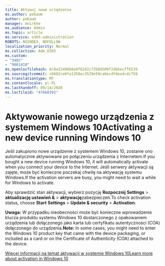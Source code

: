 ```yaml
---
title: Aktywuj nowe urządzenie
ms.author: pebaum
author: pebaum
manager: mnirkhe
ms.audience: Admin
ms.topic: article
ms.service: o365-administration
ROBOTS: NOINDEX, NOFOLLOW
localization_priority: Normal
ms.collection: Adm_O365
ms.custom:
- "3402"
- "9001418"
ms.openlocfilehash: 6c8a32496b8e9f82d2c72b0d509f2dbbecff6539
ms.sourcegitcommit: c6692ce0fa1358ec3529e59ca0ecdfdea4cdc759
ms.translationtype: MT
ms.contentlocale: pl-PL
ms.lasthandoff: 09/14/2020
ms.locfileid: "47668392"
---
```

# <a name="activating-a-new-device-running-windows-10"></a><span data-ttu-id="df348-102">Aktywowanie nowego urządzenia z systemem Windows 10</span><span class="sxs-lookup"><span data-stu-id="df348-102">Activating a new device running Windows 10</span></span>

<span data-ttu-id="df348-103">Jeśli zakupiono nowe urządzenie z systemem Windows 10, zostanie ono automatycznie aktywowane po połączeniu urządzenia z Internetem.</span><span class="sxs-lookup"><span data-stu-id="df348-103">If you bought a new device running Windows 10, it will automatically activate when you connect your device to the Internet.</span></span> <span data-ttu-id="df348-104">Jeśli serwery aktywacji są zajęte, może być konieczne poczekaj chwilę na aktywację systemu Windows.</span><span class="sxs-lookup"><span data-stu-id="df348-104">If the activation servers are busy, you might need to wait a while for Windows to activate.</span></span>

<span data-ttu-id="df348-105">Aby sprawdzić stan aktywacji, wybierz pozycję **Rozpocznij** **Settings**  >  **aktualizację ustawień &**  >  **aktywację**zabezpieczeń.</span><span class="sxs-lookup"><span data-stu-id="df348-105">To check activation status, choose **Start** **Settings** > **Update & security** > **Activation**.</span></span>

<span data-ttu-id="df348-106">**Uwaga:** W przypadku nieobecności może być konieczne wprowadzenie klucza produktu systemu Windows 10 dostarczonego z opakowaniem urządzenia lub dołączonego jako karta lub certyfikatu autentyczności (COA) dołączonego do urządzenia.</span><span class="sxs-lookup"><span data-stu-id="df348-106">**Note:** In some cases, you might need to enter the Windows 10 product key that came with the device packaging, or included as a card or on the Certificate of Authenticity (COA) attached to the device.</span></span>

[<span data-ttu-id="df348-107">Więcej informacji na temat aktywacji w systemie Windows 10</span><span class="sxs-lookup"><span data-stu-id="df348-107">Learn more about activation in Windows 10</span></span>](https://support.microsoft.com/help/12440)